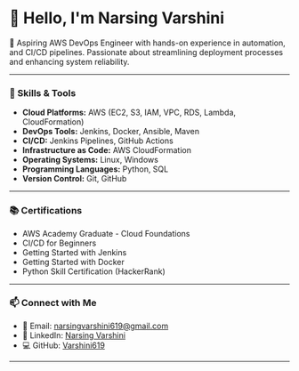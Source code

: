 # 👋 Hello, I'm Narsing Varshini

🚀 Aspiring AWS DevOps Engineer with hands-on experience in automation, and CI/CD pipelines. Passionate about streamlining deployment processes and enhancing system reliability.

---

### 🔧 Skills & Tools

- **Cloud Platforms:** AWS (EC2, S3, IAM, VPC, RDS, Lambda, CloudFormation)
- **DevOps Tools:** Jenkins, Docker, Ansible, Maven
- **CI/CD:** Jenkins Pipelines, GitHub Actions
- **Infrastructure as Code:** AWS CloudFormation
- **Operating Systems:** Linux, Windows
- **Programming Languages:** Python, SQL
- **Version Control:** Git, GitHub

---

### 📚 Certifications

- AWS Academy Graduate - Cloud Foundations
- CI/CD for Beginners
- Getting Started with Jenkins
- Getting Started with Docker
- Python Skill Certification (HackerRank)

---

### 📫 Connect with Me

- 📧 Email: [narsingvarshini619@gmail.com](mailto:narsingvarshini619@gmail.com)
- 💼 LinkedIn: [Narsing Varshini](https://www.linkedin.com/in/narsing-varshini-10250b21a/)
- 💻 GitHub: [Varshini619](https://github.com/Varshini619)

---


